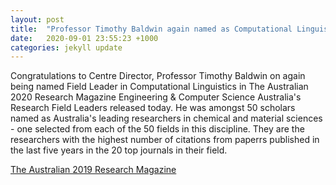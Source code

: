```yaml
---
layout: post
title:  "Professor Timothy Baldwin again named as Computational Linguistics Field Leader in The Australian 2020 Research Magazine"
date:   2020-09-01 23:55:23 +1000
categories: jekyll update
---
```

Congratulations to Centre Director, Professor Timothy Baldwin on again being named Field Leader in Computational Linguistics in The Australian 2020 Research Magazine Engineering & Computer Science Australia's Research Field Leaders released today. He was amongst 50 scholars named as Australia's leading researchers in chemical and material sciences - one selected from each of the 50 fields in this discipline. They are the researchers with the highest number of citations from paperrs published in the last five years in the 20 top journals in their field.

[The Australian 2019 Research Magazine](https://specialreports.theaustralian.com.au/1540291/)



